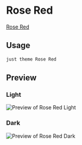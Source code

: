 # Rose Red

[Rose Red](https://github.com/tu2-atmanand)

## Usage

```bash
just theme Rose Red
```

## Preview

### Light

![Preview of Rose Red Light](preview-light.png)

### Dark

![Preview of Rose Red Dark](preview-dark.png)
